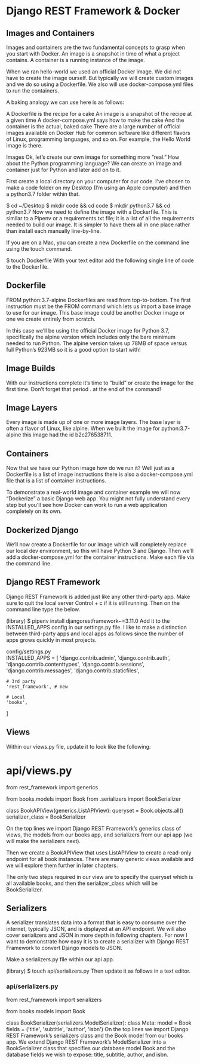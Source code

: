 # Django REST Framework & Docker
## Images and Containers
Images and containers are the two fundamental concepts to grasp when you start with Docker. An image is a snapshot in time of what a project contains. A container is a running instance of the image.

When we ran hello-world we used an official Docker image. We did not have to create the image ourself. But typically we will create custom images and we do so using a Dockerfile. We also will use docker-compose.yml files to run the containers.

A baking analogy we can use here is as follows:

A Dockerfile is the recipe for a cake
An image is a snapshot of the recipe at a given time
A docker-compose.yml says how to make the cake
And the container is the actual, baked cake
There are a large number of official images available on Docker Hub for common software like different flavors of Linux, programming languages, and so on. For example, the Hello World image is there.

Images
Ok, let’s create our own image for something more “real.” How about the Python programming language? We can create an image and container just for Python and later add on to it.

First create a local directory on your computer for our code. I’ve chosen to make a code folder on my Desktop (I’m using an Apple computer) and then a python3.7 folder within that.

$ cd ~/Desktop
$ mkdir code && cd code
$ mkdir python3.7 && cd python3.7
Now we need to define the image with a Dockerfile. This is similar to a Pipenv or a requirements.txt file; it is a list of all the requirements needed to build our image. It is simpler to have them all in one place rather than install each manually line-by-line.

If you are on a Mac, you can create a new Dockerfile on the command line using the touch command.

$ touch Dockerfile
With your text editor add the following single line of code to the Dockerfile.

## Dockerfile
FROM python:3.7-alpine
Dockerfiles are read from top-to-bottom. The first instruction must be the FROM command which lets us import a base image to use for our image. This base image could be another Docker image or one we create entirely from scratch.

In this case we’ll be using the official Docker image for Python 3.7, specifically the alpine version which includes only the bare minimum needed to run Python. The alpine version takes up 78MB of space versus full Python’s 923MB so it is a good option to start with!

## Image Builds
With our instructions complete it’s time to “build” or create the image for the first time. Don’t forget that period . at the end of the command!

## Image Layers
Every image is made up of one or more image layers. The base layer is often a flavor of Linux, like alpine. When we built the image for python:3.7-alpine this image had the id b2c276538711. 

## Containers
Now that we have our Python image how do we run it? Well just as a Dockerfile is a list of image instructions there is also a docker-compose.yml file that is a list of container instructions.

To demonstrate a real-world image and container example we will now “Dockerize” a basic Django web app. You might not fully understand every step but you’ll see how Docker can work to run a web application completely on its own.

## Dockerized Django
We’ll now create a Dockerfile for our image which will completely replace our local dev environment, so this will have Python 3 and Django. Then we’ll add a docker-compose.yml for the container instructions. Make each file via the command line.

## Django REST Framework
Django REST Framework is added just like any other third-party app. Make sure to quit the local server Control + c if it is still running. Then on the command line type the below.

(library) $ pipenv install djangorestframework~=3.11.0
Add it to the INSTALLED_APPS config in our settings.py file. I like to make a distinction between third-party apps and local apps as follows since the number of apps grows quickly in most projects.

config/settings.py \
INSTALLED_APPS = [
    'django.contrib.admin',
    'django.contrib.auth',
    'django.contrib.contenttypes',
    'django.contrib.sessions',
    'django.contrib.messages',
    'django.contrib.staticfiles',

    # 3rd party
    'rest_framework', # new

    # Local
    'books',
]

## Views
Within our views.py file, update it to look like the following:

# api/views.py
from rest_framework import generics

from books.models import Book
from .serializers import BookSerializer


class BookAPIView(generics.ListAPIView):
    queryset = Book.objects.all()
    serializer_class = BookSerializer

On the top lines we import Django REST Framework’s generics class of views, the models from our books app, and serializers from our api app (we will make the serializers next).

Then we create a BookAPIView that uses ListAPIView to create a read-only endpoint for all book instances. There are many generic views available and we will explore them further in later chapters.

The only two steps required in our view are to specify the queryset which is all available books, and then the serializer_class which will be BookSerializer.

## Serializers
A serializer translates data into a format that is easy to consume over the internet, typically JSON, and is displayed at an API endpoint. We will also cover serializers and JSON in more depth in following chapters. For now I want to demonstrate how easy it is to create a serializer with Django REST Framework to convert Django models to JSON.

Make a serializers.py file within our api app.

(library) $ touch api/serializers.py
Then update it as follows in a text editor.

### api/serializers.py
from rest_framework import serializers

from books.models import Book


class BookSerializer(serializers.ModelSerializer):
    class Meta:
        model = Book
        fields = ('title', 'subtitle', 'author', 'isbn')
On the top lines we import Django REST Framework’s serializers class and the Book model from our books app. We extend Django REST Framework’s ModelSerializer into a BookSerializer class that specifies our database model Book and the database fields we wish to expose: title, subtitle, author, and isbn.